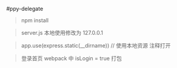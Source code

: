 #ppy-delegate

> npm install

> server.js 本地使用修改为 127.0.0.1

>app.use(express.static(__dirname)) // 使用本地资源 注释打开

> 登录首页 webpack 中 isLogin = true 打包
